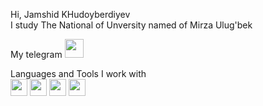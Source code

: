 Hi, Jamshid KHudoyberdiyev <br>
I study The National of Unversity named of Mirza Ulug'bek <br>

My telegram <a href="https://t.me/Jamshid_7112">
<img src="https://i.pinimg.com/originals/0a/50/c1/0a50c1516e434e0108649d2987cfaeb0.jpg" width="30px">
</a>


Languages and Tools I work with  <br>
<code><img src="https://cdn.pixabay.com/photo/2017/08/05/11/16/logo-2582748_1280.png" width="27px"></code>
<code><img src="https://cdn.pixabay.com/photo/2017/08/05/11/16/logo-2582747_640.png" width="27px"></code>
<code><img src="https://www.pngkey.com/png/full/550-5509803_js-logo-javascript-logo-circle-png.png" width="27px"></code>
<code><img src="https://mpng.subpng.com/20180720/kha/kisspng-react-javascript-library-redux-user-interface-tesseract-5b52265cc83931.4218499515321104288201.jpg" width="27px"></code>

